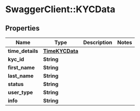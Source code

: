 # SwaggerClient::KYCData

## Properties
Name | Type | Description | Notes
------------ | ------------- | ------------- | -------------
**time_details** | [**TimeKYCData**](TimeKYCData.md) |  | 
**kyc_id** | **String** |  | 
**first_name** | **String** |  | 
**last_name** | **String** |  | 
**status** | **String** |  | 
**user_type** | **String** |  | 
**info** | **String** |  | 


